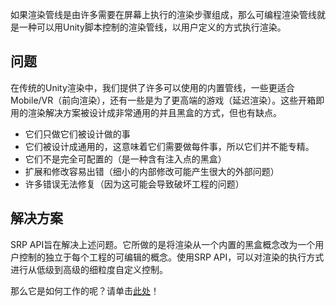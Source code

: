 如果渲染管线是由许多需要在屏幕上执行的渲染步骤组成，那么可编程渲染管线就是一种可以用Unity脚本控制的渲染管线，以用户定义的方式执行渲染。

## 问题
在传统的Unity渲染中，我们提供了许多可以使用的内置管线，一些更适合Mobile/VR（前向渲染），还有一些是为了更高端的游戏（延迟渲染）。这些开箱即用的渲染解决方案被设计成非常通用的并且黑盒的方式，但也有缺点。

* 它们只做它们被设计做的事
* 它们被设计成通用的，这意味着它们需要做每件事，所以它们并不能专精。
* 它们不是完全可配置的（是一种含有注入点的黑盒）
* 扩展和修改容易出错（细小的内部修改可能产生很大的外部问题）
* 许多错误无法修复（因为这可能会导致破坏工程的问题）

## 解决方案
SRP API旨在解决上述问题。它所做的是将渲染从一个内置的黑盒概念改为一个用户控制的独立于每个工程的可编辑的概念。使用SRP API，可以对渲染的执行方式进行从低级到高级的细粒度自定义控制。

那么它是如何工作的呢？请单击[此处](https://github.com/shenzhou05/SRP-Chinese-Translation/blob/master/SRP-Asset.md)！